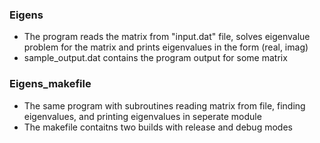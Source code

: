 ### Eigens 

- The program reads the matrix from "input.dat" file, solves eigenvalue problem for the matrix and prints eigenvalues in the form (real, imag)
- sample_output.dat contains the program output for some matrix

### Eigens_makefile
- The same program with subroutines reading matrix from file, finding eigenvalues, and printing eigenvalues in seperate module
- The makefile contaitns two builds with release and debug modes